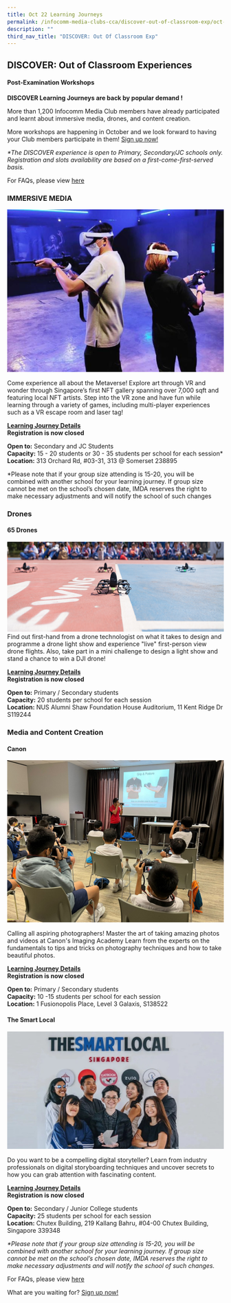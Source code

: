```yaml
---
title: Oct 22 Learning Journeys
permalink: /infocomm-media-clubs-cca/discover-out-of-classroom-exp/oct-22/
description: ""
third_nav_title: "DISCOVER: Out Of Classroom Exp"
---
```

## DISCOVER: Out of Classroom Experiences

#### Post-Examination Workshops
**DISCOVER Learning Journeys are back by popular demand !**

More than 1,200 Infocomm Media Club members have already participated and learnt about immersive media, drones, and content creation. 

More workshops are happening in October and we look forward to having your Club members participate in them! [Sign up now!](https://go.gov.sg/discoveroct2022)

<i>*The DISCOVER experience is open to Primary, Secondary/JC schools only. </i>
<i> Registration and slots availability are based on a first-come-first-served basis. </i>

For FAQs, please view [here](/Learning-Journey-FAQs)


### IMMERSIVE MEDIA
![](/images/Icmclub/New%20World%20Carnival%201.jpg)

Come experience all about the Metaverse! Explore art through VR and wonder through Singapore’s first NFT gallery spanning over 7,000 sqft and featuring local NFT artists. Step into the VR zone and have fun while learning through a variety of games, including multi-player experiences such as a VR escape room and laser tag!

**<u>Learning Journey Details</u>** <br>
**Registration is now closed**

**Open to:** Secondary and JC Students <br>
**Capacity:** 15 - 20 students or 30 - 35 students per school for each session* 
<br>
**Location:** 313 Orchard Rd, #03-31, 313 @ Somerset 238895 
<br>

*Please note that if your group size attending is 15-20, you will be combined with another school for your learning journey. If group size cannot be met on the school’s chosen date, IMDA reserves the right to make necessary adjustments and will notify the school of such changes


### **Drones**

#### **65 Drones**
![](/images/Icmclub/Drone1.png)
<br>
Find out first-hand from a drone technologist on what it takes to design and programme a drone light show and experience "live" first-person view drone flights. Also, take part in a mini challenge to design a light show and stand a chance to win a DJI drone!

**<u>Learning Journey Details</u>** <br>
**Registration is now closed** <br>

**Open to:** Primary / Secondary students<br>
**Capacity:** 20 students per school for each session<br>
**Location:** NUS Alumni Shaw Foundation House Auditorium, 11 Kent Ridge Dr S119244

### **Media and Content Creation**

#### **Canon** <br>
![](/images/Icmclub/Canon.png)

Calling all aspiring photographers! Master the art of taking amazing photos and videos at Canon's Imaging Academy Learn from the experts on the fundamentals to tips and tricks on photography techniques and how to take beautiful photos. 

**<u>Learning Journey Details</u>** <br>
**Registration is now closed**

**Open to:** Primary / Secondary students <br>
**Capacity:** 10 -15 students per school for each session
<br>
**Location:** 1 Fusionopolis Place, Level 3 Galaxis, S138522

#### **The Smart Local** <br>
![](/images/Icmclub/The%20Smart%20Local.jpg)

Do you want to be a compelling digital storyteller? Learn from industry professionals on digital storyboarding techniques and uncover secrets to how you can grab attention with fascinating content. <br>

**<u>Learning Journey Details</u>** <br> 
**Registration is now closed** <br>

**Open to:** Secondary / Junior College students<br>
**Capacity:** 25 students per school for each session <br>
**Location:** Chutex Building, 219 Kallang Bahru, #04-00 Chutex Building, Singapore 339348

<i>*Please note that if your group size attending is 15-20, you will be combined with another school for your learning journey. If group size cannot be met on the school’s chosen date, IMDA reserves the right to make necessary adjustments and will notify the school of such changes. </i>


For FAQs, please view [here](/Learning-Journey-FAQs)

What are you waiting for? [Sign up now!](https://go.gov.sg/discoveroct2022)